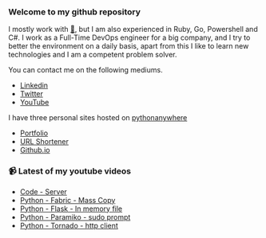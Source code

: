 ### Welcome to my github repository

I mostly work with [:snake:](https://www.python.org/), but I am also experienced in Ruby, Go, Powershell and C#. I work as a Full-Time DevOps engineer for a big company, and I try to better the environment on a daily basis, apart from this I like to learn new technologies and I am a competent problem solver.

You can contact me on the following mediums.
- [Linkedin](https://www.linkedin.com/in/r3ap3rpy)
- [Twitter](https://twitter.com/r3ap3rpy)
- [YouTube](https://www.youtube.com/channel/UC1qkMXH8d2I9DDAtBSeEHqg)

I have three personal sites hosted on [pythonanywhere](https://www.pythonanywhere.com/)
- [Portfolio](http://r3ap3rpy.pythonanywhere.com/)
- [URL Shortener](http://shortenpy.pythonanywhere.com/)
- [Github.io](https://r3ap3rpy.github.io/)

### :video_camera: Latest of my youtube videos
<!-- YOUTUBE:START -->
- [Code - Server](https://www.youtube.com/watch?v=rFuhrE5NxLQ)
- [Python - Fabric - Mass Copy](https://www.youtube.com/watch?v=wkRDqjLUkYo)
- [Python - Flask - In memory file](https://www.youtube.com/watch?v=h8FS7EB8Fw8)
- [Python - Paramiko - sudo prompt](https://www.youtube.com/watch?v=fVOFWehhc38)
- [Python - Tornado - http client](https://www.youtube.com/watch?v=lVh5BSZLvY0)
<!-- YOUTUBE:END -->

